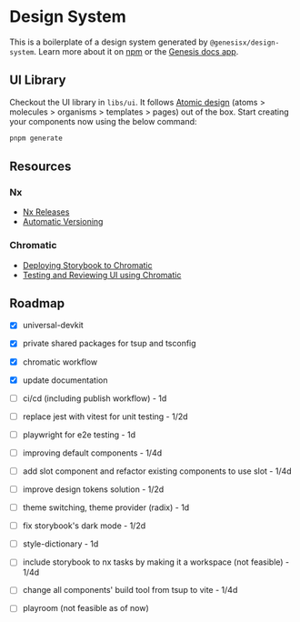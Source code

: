 # Design System

This is a boilerplate of a design system generated by `@genesisx/design-system`. Learn more about it on [npm](https://www.npmjs.com/package/@genesisx/design-system) or the [Genesis docs app](https://genesisx.netlify.app/docs/design-system).

## UI Library

Checkout the UI library in `libs/ui`. It follows [Atomic design](https://bradfrost.com/blog/post/atomic-web-design/) (atoms > molecules > organisms > templates > pages) out of the box.
Start creating your components now using the below command:

```sh
pnpm generate
```

## Resources

### Nx

- [Nx Releases](https://nx.dev/features/manage-releases)
- [Automatic Versioning](https://nx.dev/recipes/nx-release/automatically-version-with-conventional-commits)

### Chromatic

- [Deploying Storybook to Chromatic](https://www.youtube.com/watch?v=2tqRpBcV8ug&t=18s)
- [Testing and Reviewing UI using Chromatic](https://www.youtube.com/watch?v=zhrboql8UuU)


## Roadmap
 
- [x] universal-devkit
- [x] private shared packages for tsup and tsconfig
- [x] chromatic workflow
- [x] update documentation

- [ ] ci/cd (including publish workflow) - 1d
- [ ] replace jest with vitest for unit testing - 1/2d
- [ ] playwright for e2e testing - 1d
- [ ] improving default components - 1/4d
- [ ] add slot component and refactor existing components to use slot - 1/4d
- [ ] improve design tokens solution - 1/2d
- [ ] theme switching, theme provider (radix) - 1d
- [ ] fix storybook's dark mode - 1/2d
- [ ] style-dictionary - 1d

- [ ] include storybook to nx tasks by making it a workspace (not feasible) - 1/4d
- [ ] change all components' build tool from tsup to vite - 1/4d

- [ ] playroom (not feasible as of now)
